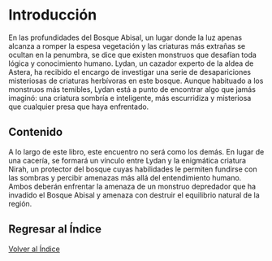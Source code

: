 # Introducción
En las profundidades del Bosque Abisal, un lugar donde la luz apenas alcanza a romper la espesa vegetación y las criaturas más extrañas se ocultan en la penumbra, se dice que existen monstruos que desafían toda lógica y conocimiento humano. Lydan, un cazador experto de la aldea de Astera, ha recibido el encargo de investigar una serie de desapariciones misteriosas de criaturas herbívoras en este bosque. Aunque habituado a los monstruos más temibles, Lydan está a punto de encontrar algo que jamás imaginó: una criatura sombría e inteligente, más escurridiza y misteriosa que cualquier presa que haya enfrentado.

## Contenido
A lo largo de este libro, este encuentro no será como los demás. En lugar de una cacería, se formará un vínculo entre Lydan y la enigmática criatura Nirah, un protector del bosque cuyas habilidades le permiten fundirse con las sombras y percibir amenazas más allá del entendimiento humano. Ambos deberán enfrentar la amenaza de un monstruo depredador que ha invadido el Bosque Abisal y amenaza con destruir el equilibrio natural de la región.

## Regresar al Índice
[Volver al Índice](../README.md)